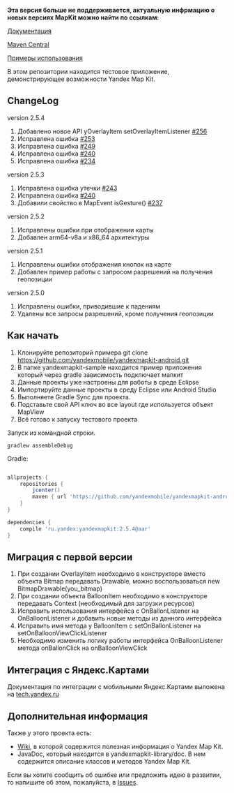 **Эта версия больше не поддерживается, актуальную инфрмацию о новых версиях MapKit можно найти по ссылкам:**

[Документация](https://tech.yandex.ru/maps/mapkit/)

[Maven Central](https://search.maven.org/#search%7Cga%7C1%7Cyandex%20mapkit)

[Примеры использования](https://github.com/yandex/mapkit-android-demo)


В этом репозитории находится тестовое приложение, демонстрирующее возможности Yandex Map Kit.

ChangeLog
----------

version 2.5.4

1. Добавлено новое API уOverlayItem setOverlayItemListener [#256](https://github.com/yandexmobile/yandexmapkit-android/issues/256)
2. Исправлена ошибка [#253](https://github.com/yandexmobile/yandexmapkit-android/issues/253)
3. Исправлена ошибка [#249](https://github.com/yandexmobile/yandexmapkit-android/issues/249)
4. Исправлена ошибка [#240](https://github.com/yandexmobile/yandexmapkit-android/issues/240)
5. Исправлена ошибка [#234](https://github.com/yandexmobile/yandexmapkit-android/issues/234)

version 2.5.3

1. Исправлена ошибка утечки [#243](https://github.com/yandexmobile/yandexmapkit-android/issues/243)
2. Исправлена ошибка [#240](https://github.com/yandexmobile/yandexmapkit-android/issues/240)
3. Добавили свойство в MapEvent isGesture() [#237](https://github.com/yandexmobile/yandexmapkit-android/issues/237)

version 2.5.2

1. Исправлены ошибки при отображении карты
2. Добавлен arm64-v8a и x86_64 архитектуры

version 2.5.1
 
 1. Исправлены ошибки отображения кнопок на карте
 2. Добавлен пример работы с запросом разрешений на получения геопозиции

version 2.5.0
 
 1. Исправлены ошибки, приводившие к падениям
 2. Удалены все запросы разрешений, кроме получения геопозиции
 

Как начать
------------

1.  Клонируйте репозиторий примера
    git clone https://github.com/yandexmobile/yandexmapkit-android.git
2.  В папке yandexmapkit-sample находится пример приложения который через gradle зависимость подключает мапкит
3.  Данные проекты уже настроены для работы в среде Eclipse
 1.	Импортируйте данные проекты в среду Eclipse или Android Studio
 2. Выполняете Gradle Sync для  проекта. 
4.  Подставьте свой API ключ во все layout где используется объект MapView
5.  Всё готово к запуску тестового проекта

Запуск из командной строки.

    gradlew assembleDebug

Gradle:
```groovy

allprojects {
    repositories {
        jcenter()
        maven { url 'https://github.com/yandexmobile/yandexmapkit-android/raw/maven/' }
    }
}

dependencies {
    compile 'ru.yandex:yandexmapkit:2.5.4@aar'
}

```

Миграция с первой версии
-------------------------

1. При создании OverlayItem необходимо в конструкторе вместо объекта  Bitmap  передавать Drawable, можно воспользоваться new BitmapDrawable(you_bitmap)
2. При создании объекта BalloonItem необходимо в конструкторе передавать Context (необходимый для загрузки ресурсов)
3. Исправить использования интерфейса с OnBallonListener на OnBalloonListener и добавить новые методы из данного интерфейса
4. Исправить имя метода у BalloonItem с setOnBallonListener на setOnBalloonViewClickListener
5. Необходимо изменить логику работы интерфейса  OnBalloonListener  метода  onBallonClick  на  onBalloonViewClick


Интеграция с Яндекс.Картами
---------------------------
Документация по интеграции с мобильными Яндекс.Картами выложена на [tech.yandex.ru](https://tech.yandex.ru/yandex-apps-launch/maps/)

Дополнительная информация
---------------------------

Также у этого проекта есть:
* [Wiki](https://github.com/yandexmobile/yandexmapkit-android/wiki), в которой содержится полезная информация о Yandex Map Kit.
* JavaDoc, который находится в yandexmapkit-library/doc. В нем содержится описание классов и методов Yandex Map Kit.

Если вы хотите сообщить об ошибке или предложить идею в развитии, то напишите об этом, пожалуйста, в [Issues](https://github.com/yandexmobile/yandexmapkit-android/issues).
